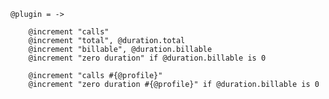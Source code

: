     @plugin = ->

        @increment "calls"
        @increment "total", @duration.total
        @increment "billable", @duration.billable
        @increment "zero duration" if @duration.billable is 0

        @increment "calls #{@profile}"
        @increment "zero duration #{@profile}" if @duration.billable is 0
